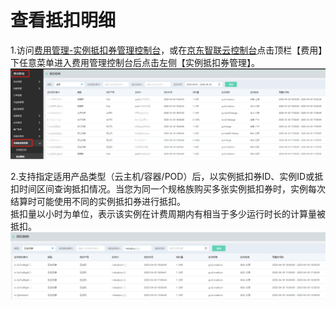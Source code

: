 # 查看抵扣明细

1.访问[费用管理-实例抵扣券管理控制台](https://ri.jdcloud.com/instances/list)，或在[京东智联云控制台](https://console.jdcloud.com/overview)点击顶栏【费用】下任意菜单进入费用管理控制台后点击左侧【实例抵扣券管理】。<br>
![](../../../../../image/vm/iv-usage1.png)

2.支持指定适用产品类型（云主机/容器/POD）后，以实例抵扣券ID、实例ID或抵扣时间区间查询抵扣情况。当您为同一个规格族购买多张实例抵扣券时，实例每次结算时可能使用不同的实例抵扣券进行抵扣。<br>
抵扣量以小时为单位，表示该实例在计费周期内有相当于多少运行时长的计算量被抵扣。
![](../../../../../image/vm/iv-usage2.png)
